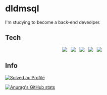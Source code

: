 # dldmsql
I'm studying to become a back-end deveolper.
## Tech
<p align="center">
<img src="https://img.shields.io/badge/springboot-6DB33F?style=flat-square&logo=springboot&logoColor=white"/></a> &nbsp
<img src ="https://img.shields.io/badge/java-007396.svg?&style=for-the-badge&logo=java&logoColor=white"/></a> &nbsp
<img src="https://img.shields.io/badge/MySQL-4479A1?style=flat-square&logo=MySQL&logoColor=white"/></a> &nbsp
<img src="https://img.shields.io/badge/MyBatis-E34F26?style=flat-square&logo=MyBatis&logoColor=white"/></a> &nbsp
<img src="https://img.shields.io/badge/R-276DC3?style=flat-square&logo=R&logoColor=white"/></a> &nbsp
 </p>

## Info
[![Solved.ac Profile](http://mazassumnida.wtf/api/v2/generate_badge?boj=yhy5913)](https://solved.ac/yhy5913/)

[![Anurag's GitHub stats](https://github-readme-stats.vercel.app/api?username=dldmsql)](https://github.com/dldmsql/github-readme-stats)
